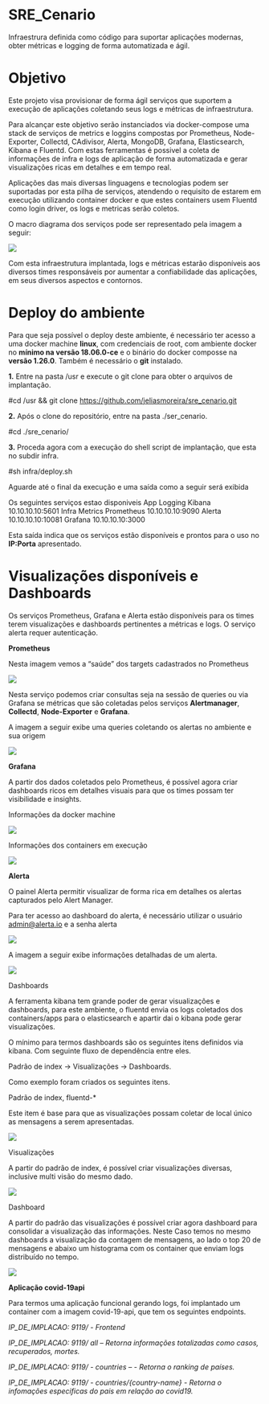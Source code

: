 # SRE_Cenario
Infraestrura definida como código para suportar aplicações modernas, obter métricas e logging de forma automatizada e ágil.

# Objetivo 

Este projeto visa provisionar de forma ágil serviços que suportem a execução de aplicações coletando seus logs e métricas de infraestrutura.

Para alcançar este objetivo serão instanciados via docker-compose  uma stack de serviços de metrics e loggins compostas por Prometheus, Node-Exporter, Collectd, CAdivisor, Alerta, MongoDB, Grafana, Elasticsearch, Kibana e Fluentd. Com estas ferramentas é possivel a coleta de informações de infra e logs de aplicação de forma automatizada e gerar visualizações ricas em detalhes e em tempo real.

Aplicações das mais diversas linguagens e tecnologias podem ser suportadas por esta pilha de serviços, atendendo o requisito de estarem em execução utilizando container docker e que estes containers usem Fluentd como login driver, os logs e metricas serão coletos.

O macro diagrama dos serviços pode ser representado pela imagem a seguir:

 ![](imagens/service_diagram.png)
 
 Com esta infraestrutura implantada, logs e métricas estarão disponíveis aos diversos times responsáveis por aumentar a confiabilidade das aplicações, em seus diversos aspectos e contornos.
 
 # Deploy do ambiente
 
Para que seja possível o deploy deste ambiente, é necessário ter acesso a uma docker machine **linux**, com credenciais de root, com ambiente docker no **mínimo na versão 18.06.0-ce** e o binário do docker composse na **versão 1.26.0**. Também é necessário o **git** instalado.

**1.** Entre na pasta /usr e execute o git clone para obter o arquivos de implantação.

#cd /usr && git clone https://github.com/jeliasmoreira/sre_cenario.git

**2.** Após o clone do repositório, entre na pasta ./ser_cenario.

#cd ./sre_cenario/

**3.** Proceda agora com a execução do shell script de implantação, que esta no subdir infra.

#sh infra/deploy.sh

Aguarde até o final da execução e uma saída como a seguir será exibida

Os seguintes serviços estao disponiveis
         App Logging
                 Kibana 10.10.10.10:5601
         Infra Metrics
                 Prometheus 10.10.10.10:9090
                 Alerta 10.10.10.10:10081
                 Grafana 10.10.10.10:3000
                 
Esta saída indica que os serviços estão disponíveis e prontos para o uso no **IP:Porta** apresentado.
       
# Visualizações disponíveis e Dashboards 

Os serviços Prometheus, Grafana e Alerta estão disponíveis para os times terem visualizações e dashboards pertinentes a métricas e logs. O serviço alerta requer autenticação.

**Prometheus**

Nesta imagem vemos a “saúde” dos targets cadastrados no Prometheus

![](imagens/prometehus_targets.png)

Nesta serviço podemos criar consultas seja na sessão de queries ou via Grafana se métricas que são coletadas pelos serviços **Alertmanager**, **Collectd**, **Node-Exporter** e **Grafana**.

A imagem a seguir exibe uma queries coletando os alertas no ambiente e sua origem

![](imagens/prometehus_alerts.png)

**Grafana**

A partir dos dados coletados pelo Prometheus, é possível agora criar dashboards ricos em detalhes visuais para que os times possam ter visibilidade e insights.

Informações da docker machine

![](imagens/grafana_hostInfo.PNG)

Informações dos containers em execução

![](imagens/grafana_containerInfo.png)

**Alerta**

O painel Alerta permitir visualizar de forma rica em detalhes os alertas capturados pelo Alert Manager.

Para ter acesso ao dashboard do alerta, é necessário utilizar o usuário admin@alerta.io e a senha alerta

![](imagens/alerta_dashboard.PNG)

A imagem a seguir exibe informações detalhadas de um alerta.

![](imagens/alerta_details.PNG)


Dashboards

A ferramenta kibana tem grande poder de gerar visualizações e dashboards, para este ambiente, o fluentd envia os logs coletados dos containers/apps para o elasticsearch e apartir dai o kibana pode gerar visualizações.

O mínimo para termos dashboards são os seguintes itens definidos via kibana. Com seguinte fluxo de dependência entre eles.

Padrão de index -> Visualizações -> Dashboards.

Como exemplo foram criados os seguintes itens.

Padrão de index, fluentd-*

Este item é base para que as visualizações possam coletar de local único as mensagens a serem apresentadas.

![](imagens/kibana_index_partner.png)

Visualizações

A partir do padrão de index, é possível criar visualizações diversas, inclusive multi visão do mesmo dado.

![](imagens/kibana_visualizacoes.png)

Dashboard

A partir do padrão das visualizações é possível criar agora dashboard para consolidar a visualização das informações. Neste Caso temos no mesmo dashboards a visualização da contagem de mensagens, ao lado o top 20 de mensagens e abaixo um histograma com os container que enviam logs distribuído no tempo.

![](imagens/kibana_dashboard.png)

**Aplicação covid-19api**

Para termos uma aplicação funcional gerando logs, foi implantado um container com a imagem covid-19-api, que tem os seguintes endpoints.

*IP_DE_IMPLACAO: 9119/ - Frontend*

*IP_DE_IMPLACAO: 9119/ all – Retorna informações totalizadas como casos, recuperados, mortes.*

*IP_DE_IMPLACAO: 9119/ - countries –  - Retorna o ranking de países.*

*IP_DE_IMPLACAO: 9119/ - countries/{country-name} - Retorna o infomações especificas do pais em relação ao covid19.*



